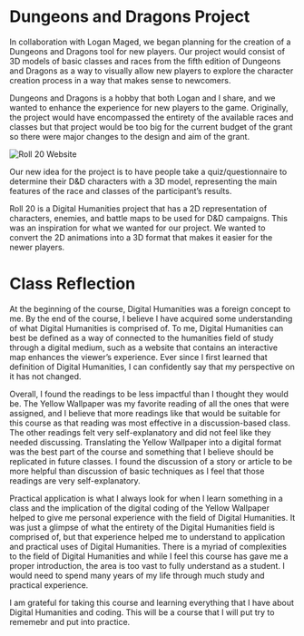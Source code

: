 # Dungeons and Dragons Project

In collaboration with Logan Maged, we began planning for the creation of a Dungeons and Dragons tool for new players. Our project would consist of 3D models of basic classes and races from the fifth edition of Dungeons and Dragons as a way to visually allow new players to explore the character creation process in a way that makes sense to newcomers. 

Dungeons and Dragons is a hobby that both Logan and I share, and we wanted to enhance the experience for new players to the game. Originally, the project would have encompassed the entirety of the available races and classes but that project would be too big for the current budget of the grant so there were major changes to the design and aim of the grant.

![Roll 20 Website](https://bryan-atanacio.github.io/bryan-atanacio-CNU/images/roll.JPG)

Our new idea for the project is to have people take a quiz/questionnaire to determine their D&D characters with a 3D model, representing the main features of the race and classes of the participant’s results.

Roll 20 is a Digital Humanities project that has a 2D representation of characters, enemies, and battle maps to be used for D&D campaigns. This was an inspiration for what we wanted for our project. We wanted to convert the 2D animations into a 3D format that makes it easier for the newer players.


# Class Reflection

At the beginning of the course, Digital Humanities was a foreign concept to me. By the end of the course, I believe I have acquired some understanding of what Digital Humanities is comprised of. To me, Digital Humanities can best be defined as a way of connected to the humanities field of study through a digital medium, such as a website that contains an interactive map enhances the viewer’s experience. Ever since I first learned that definition of Digital Humanities, I can confidently say that my perspective on it has not changed. 

Overall, I found the readings to be less impactful than I thought they would be. The Yellow Wallpaper was my favorite reading of all the ones that were assigned, and I believe that more readings like that would be suitable for this course as that reading was most effective in a discussion-based class. The other readings felt very self-explanatory and did not feel like they needed discussing. Translating the Yellow Wallpaper into a digital format was the best part of the course and something that I believe should be replicated in future classes. I found the discussion of a story or article to be more helpful than discussion of basic techniques as I feel that those readings are very self-explanatory.

Practical application is what I always look for when I learn something in a class and the implication of the digital coding of the Yellow Wallpaper helped to give me personal experience with the field of Digital Humanities. It was just a glimpse of what the entirety of the Digital Humanities field is comprised of, but that experience helped me to understand to application and practical uses of Digital Humanities. There is a myriad of complexities to the field of Digital Humanities and while I feel this course has gave me a proper introduction, the area is too vast to fully understand as a student. I would need to spend many years of my life through much study and practical experience. 

I am grateful for taking this course and learning everything that I have about Digital Humanities and coding. This will be a course that I will put try to rememebr and put into practice.
